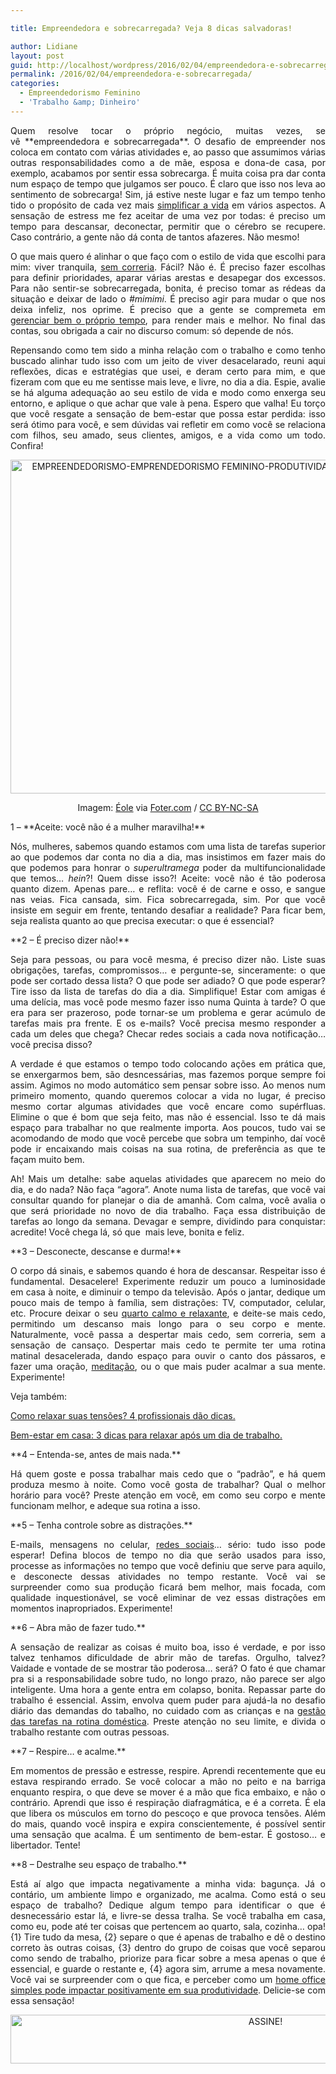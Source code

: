 ```yaml
---

title: Empreendedora e sobrecarregada? Veja 8 dicas salvadoras!

author: Lidiane
layout: post
guid: http://localhost/wordpress/2016/02/04/empreendedora-e-sobrecarregada/
permalink: /2016/02/04/empreendedora-e-sobrecarregada/
categories:
  - Empreendedorismo Feminino
  - 'Trabalho &amp; Dinheiro'
---
```

<p align="justify">
  Quem resolve tocar o próprio negócio, muitas vezes, se vê **empreendedora e sobrecarregada**. O desafio de empreender nos coloca em contato com várias atividades e, ao passo que assumimos várias outras responsabilidades como a de mãe, esposa e dona-de casa, por exemplo, acabamos por sentir essa sobrecarga. É muita coisa pra dar conta num espaço de tempo que julgamos ser pouco. É claro que isso nos leva ao sentimento de sobrecarga! Sim, já estive neste lugar e faz um tempo tenho tido o propósito de cada vez mais <a href="http://www.trololodemulher.com.br/2015/07/03/vida-simples/" target="_blank">simplificar a vida</a> em vários aspectos. A sensação de estress me fez aceitar de uma vez por todas: é preciso um tempo para descansar, deconectar, permitir que o cérebro se recupere. Caso contrário, a gente não dá conta de tantos afazeres. Não mesmo!
</p>

<p align="justify">
  O que mais quero é alinhar o que faço com o estilo de vida que escolhi para mim: viver tranquila, <a href="http://www.trololodemulher.com.br/2015/07/17/produtividade-e-gestao-do-tempo/" target="_blank">sem correria</a>. Fácil? Não é. É preciso fazer escolhas para definir prioridades, aparar várias arestas e desapegar dos excessos. Para não sentir-se sobrecarregada, bonita, é preciso tomar as rédeas da situação e deixar de lado o <em>#mimimi</em>. É preciso agir para mudar o que nos deixa infeliz, nos oprime. É preciso que a gente se compremeta em <a href="http://www.trololodemulher.com.br/2016/01/22/tempo-e-produtividade/" target="_blank">gerenciar bem o próprio tempo</a>, para render mais e melhor. No final das contas, sou obrigada a cair no discurso comum: só depende de nós.
</p>

<p align="justify">
  Repensando como tem sido a minha relação com o trabalho e como tenho buscado alinhar tudo isso com um jeito de viver desacelarado, reuni aqui reflexões, dicas e estratégias que usei, e deram certo para mim, e que fizeram com que eu me sentisse mais leve, e livre, no dia a dia. Espie, avalie se há alguma adequação ao seu estilo de vida e modo como enxerga seu entorno, e aplique o que achar que vale à pena. Espero que valha! Eu torço que você resgate a sensação de bem-estar que possa estar perdida: isso será ótimo para você, e sem dúvidas vai refletir em como você se relaciona com filhos, seu amado, seus clientes, amigos, e a vida como um todo. Confira!
</p>

<p align="center">
  <img class="alignnone size-full wp-image-11845" src="http://www.trololodemulher.com.br/blog/wp-content/uploads/2016/02/EMPREENDEDORISMO-EMPRENDEDORISMO-FEMININO-PRODUTIVIDADE-SOBRECARGA-CARREIRA-NEGOCIOS.jpg" alt="EMPREENDEDORISMO-EMPRENDEDORISMO FEMININO-PRODUTIVIDADE-SOBRECARGA-CARREIRA-NEGOCIOS" width="800" height="534" />
</p>

<p align="center">
  Imagem: <a href="https://www.flickr.com/photos/eole/3727955490/" target="_blank">Éole</a> via <a href="http://foter.com/" target="_blank">Foter.com</a> / <a href="http://creativecommons.org/licenses/by-nc-sa/2.0/" target="_blank">CC BY-NC-SA</a>
</p>

<p align="justify">
  1 – **Aceite: você não é a mulher maravilha!**
</p>

<p align="justify">
  Nós, mulheres, sabemos quando estamos com uma lista de tarefas superior ao que podemos dar conta no dia a dia, mas insistimos em fazer mais do que podemos para honrar o <em>superultramega</em> poder da multifuncionalidade que temos… <em>hein</em>?! Quem disse isso?! Aceite: você não é tão poderosa quanto dizem. Apenas pare… e reflita: você é de carne e osso, e sangue nas veias. Fica cansada, sim. Fica sobrecarregada, sim. Por que você insiste em seguir em frente, tentando desafiar a realidade? Para ficar bem, seja realista quanto ao que precisa executar: o que é essencial?
</p>

<p align="justify">
  **2 – É preciso dizer não!**
</p>

<p align="justify">
  Seja para pessoas, ou para você mesma, é preciso dizer não. Liste suas obrigações, tarefas, compromissos… e pergunte-se, sinceramente: o que pode ser cortado dessa lista? O que pode ser adiado? O que pode esperar? Tire isso da lista de tarefas do dia a dia. Simplifique! Estar com amigas é uma delícia, mas você pode mesmo fazer isso numa Quinta à tarde? O que era para ser prazeroso, pode tornar-se um problema e gerar acúmulo de tarefas mais pra frente. E os e-mails? Você precisa mesmo responder a cada um deles que chega? Checar redes sociais a cada nova notificação… você precisa disso?
</p>

<p align="justify">
  A verdade é que estamos o tempo todo colocando ações em prática que, se enxergarmos bem, são desncessárias, mas fazemos porque sempre foi assim. Agimos no modo automático sem pensar sobre isso. Ao menos num primeiro momento, quando queremos colocar a vida no lugar, é preciso mesmo cortar algumas atividades que você encare como supérfluas. Elimine o que é bom que seja feito, mas não é essencial. Isso te dá mais espaço para trabalhar no que realmente importa. Aos poucos, tudo vai se acomodando de modo que você percebe que sobra um tempinho, daí você pode ir encaixando mais coisas na sua rotina, de preferência as que te façam muito bem.
</p>

<p align="justify">
  Ah! Mais um detalhe: sabe aquelas atividades que aparecem no meio do dia, e do nada? Não faça “agora”. Anote numa lista de tarefas, que você vai consultar quando for planejar o dia de amanhã. Com calma, você avalia o que será prioridade no novo de dia trabalho. Faça essa distribuição de tarefas ao longo da semana. Devagar e sempre, dividindo para conquistar: acredite! Você chega lá, só que  mais leve, bonita e feliz.
</p>

<p align="justify">
  **3 – Desconecte, descanse e durma!**
</p>

<p align="justify">
  O corpo dá sinais, e sabemos quando é hora de descansar. Respeitar isso é fundamental. Desacelere! Experimente reduzir um pouco a luminosidade em casa à noite, e diminuir o tempo da televisão. Após o jantar, dedique um pouco mais de tempo à família, sem distrações: TV, computador, celular, etc. Procure deixar o seu <a href="http://www.decoracaodacasa.com/quarto-calmo-e-relaxante/" target="_blank">quarto calmo e relaxante</a>, e deite-se mais cedo, permitindo um descanso mais longo para o seu corpo e mente. Naturalmente, você passa a despertar mais cedo, sem correria, sem a sensação de cansaço. Despertar mais cedo te permite ter uma rotina matinal desacelerada, dando espaço para ouvir o canto dos pássaros, e fazer uma oração, <a href="http://www.trololodemulher.com.br/2014/11/07/meditacao-bem-estar-saude/" target="_blank">meditação</a>, ou o que mais puder acalmar a sua mente. Experimente!
</p>

<p align="justify">
  Veja também:
</p>

<p align="justify">
  <a href="http://www.trololodemulher.com.br/2015/03/12/relaxar-tensoes-bem-estar/" target="_blank">Como relaxar suas tensões? 4 profissionais dão dicas.</a>
</p>

<p align="justify">
  <a href="http://www.trololodemulher.com.br/2015/06/22/bem-estar-em-casa/" target="_blank">Bem-estar em casa: 3 dicas para relaxar após um dia de trabalho.</a>
</p>

<p align="justify">
  **4 – Entenda-se, antes de mais nada.**
</p>

<p align="justify">
  Há quem goste e possa trabalhar mais cedo que o “padrão”, e há quem produza mesmo à noite. Como você gosta de trabalhar? Qual o melhor horário para você? Preste atenção em você, em como seu corpo e mente funcionam melhor, e adeque sua rotina a isso.
</p>

<p align="justify">
  **5 – Tenha controle sobre as distrações.**
</p>

<p align="justify">
  E-mails, mensagens no celular, <a href="http://www.trololodemulher.com.br/2015/06/26/redes-sociais-e-produtividade-2/" target="_blank">redes sociais</a>… sério: tudo isso pode esperar! Defina blocos de tempo no dia que serão usados para isso, processe as informações no tempo que você definiu que serve para aquilo, e desconecte dessas atividades no tempo restante. Você vai se surpreender como sua produção ficará bem melhor, mais focada, com qualidade inquestionável, se você eliminar de vez essas distrações em momentos inapropriados. Experimente!
</p>

<p align="justify">
  **6 – Abra mão de fazer tudo.**
</p>

<p align="justify">
  A sensação de realizar as coisas é muito boa, isso é verdade, e por isso talvez tenhamos dificuldade de abrir mão de tarefas. Orgulho, talvez? Vaidade e vontade de se mostrar tão poderosa… será? O fato é que chamar pra si a responsabilidade sobre tudo, no longo prazo, não parece ser algo inteligente. Uma hora a gente entra em colapso, bonita. Repassar parte do trabalho é essencial. Assim, envolva quem puder para ajudá-la no desafio diário das demandas do tabalho, no cuidado com as crianças e na <a href="http://www.trololodemulher.com.br/2016/01/06/casa-limpa-e-organizada/" target="_blank">gestão das tarefas na rotina doméstica</a>. Preste atenção no seu limite, e divida o trabalho restante com outras pessoas.
</p>

<p align="justify">
  **7 – Respire… e acalme.**
</p>

<p align="justify">
  Em momentos de pressão e estresse, respire. Aprendi recentemente que eu estava respirando errado. Se você colocar a mão no peito e na barriga enquanto respira, o que deve se mover é a mão que fica embaixo, e não o contrário. Aprendi que isso é respiração diafragmática, e é a correta. É ela que libera os músculos em torno do pescoço e que provoca tensões. Além do mais, quando você inspira e expira conscientemente, é possível sentir uma sensação que acalma. É um sentimento de bem-estar. É gostoso… e libertador. Tente!
</p>

<p align="justify">
  **8 – Destralhe seu espaço de trabalho.**
</p>

<p align="justify">
  Está aí algo que impacta negativamente a minha vida: bagunça. Já o contário, um ambiente limpo e organizado, me acalma. Como está o seu espaço de trabalho? Dedique algum tempo para identificar o que é desnecessário estar lá, e livre-se dessa tralha. Se você trabalha em casa, como eu, pode até ter coisas que pertencem ao quarto, sala, cozinha… opa! {1} Tire tudo da mesa, {2} separe o que é apenas de trabalho e dê o destino correto às outras coisas, {3} dentro do grupo de coisas que você separou como sendo de trabalho, priorize para ficar sobre a mesa apenas o que é essencial, e guarde o restante e, {4} agora sim, arrume a mesa novamente. Você vai se surpreender com o que fica, e perceber como um <a href="http://www.decoracaodacasa.com/home-office-simples/" target="_blank">home office simples pode impactar positivamente em sua produtividade</a>. Delicie-se com essa sensação!
</p>

<p align="center">
  <a href="http://feedburner.google.com/fb/a/mailverify?uri=blogBichaFemea&loc=en_US" target="_blank"><img class="alignnone size-full wp-image-10439" src="http://www.trololodemulher.com.br/blog/wp-content/uploads/2014/09/ASSINE.png" alt="ASSINE!" width="800" height="78" /></a>
</p>

<p align="justify">